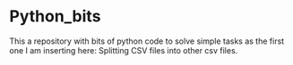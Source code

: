 # Python_bits
This a repository with bits of python code to solve simple tasks as the first one I am inserting here: Splitting CSV files into other csv files.
